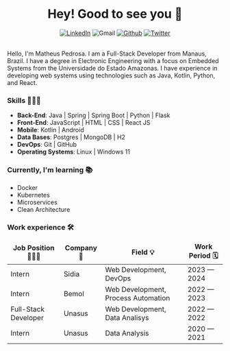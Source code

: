<h1 align="center"> Hey! Good to see you 👋 </h1>
<div align="center">
  <a href="https://www.linkedin.com/in/im-pedrosa/" target="_blank"><img alt="LinkedIn" src="https://img.shields.io/badge/linkedin-%230077B5.svg?&style=for-the-badge&logo=linkedin&logoColor=white"/></a>
  <img alt="Gmail" src="https://img.shields.io/badge/pedrosa.ctt@gmail.com-D14836?style=for-the-badge&logo=gmail&logoColor=white"/>
  <a href="https://github.com/DacioMP" target="_blank"><img alt="Github" src="https://img.shields.io/badge/GitHub-%2312100E.svg?&style=for-the-badge&logo=Github&logoColor=white"/></a>
  <a href="https://twitter.com/im_pedrosa" target="_blank"><img alt="Twitter" src="https://img.shields.io/badge/twitter-%231DA1F2.svg?&style=for-the-badge&logo=twitter&logoColor=white"/></a>
</div><br/>

<p>
Hello, I'm Matheus Pedrosa. I am a Full-Stack Developer from Manaus, Brazil.
I have a degree in Electronic Engineering with a focus on Embedded Systems from the Universidade do Estado Amazonas. I have experience in developing web systems using technologies such as Java, Kotlin, Python, and React. </br>
</p>

<h3>Skills 🤹🏻‍♂️</h3>
<ul>
  <li><b>Back-End</b>: Java | Spring | Spring Boot | Python | Flask</li>
  <li><b>Front-End</b>: JavaScript | HTML | CSS | React JS</li>
  <li><b>Mobile</b>: Kotlin | Android</li>
  <li><b>Data Bases</b>: Postgres | MongoDB | H2</li>
  <li><b>DevOps</b>: Git | GitHub</li>
  <li><b>Operating Systems</b>: Linux | Windows 11</li>
</ul>

<h3>Currently, I'm learning 📚</h3>
<ul>
  <li>Docker</li>
  <li>Kubernetes</li>
  <li>Microservices</li>
  <li>Clean Architecture</li>
</ul>

<h3>Work experience 🛠️</h3>

<table>
  <thead align="center">
    <tr border: none;>
      <td><b>Job Position 🧑🏻‍💻</b></td>
      <td><b>Company 🏢</b></td>
      <td><b>Field 💡</b></td>
      <td><b>Work Period 🗓️</b></td>
    </tr>
  </thead>
  <tbody>
    <tr>
      <td>Intern</td>
      <td>Sidia</td>
      <td>Web Development, DevOps</td>
      <td>2023 — 2024</td>
    </tr>
	  <tr>
      <td>Intern</td>
      <td>Bemol</td>
      <td>Web Development, Process Automation</td>
      <td>2022 — 2023</td>
    </tr>
    <tr>
      <td>Full-Stack Developer</td>
      <td>Unasus</td>
      <td>Web Development, Data Analisys</td>
      <td>2022 — 2022</td>
    </tr>
    <tr>
      <td>Intern</td>
      <td>Unasus</td>
      <td>Data Analysis</td>
      <td>2020 — 2021</td>
    </tr>
  </tbody>
</table>
